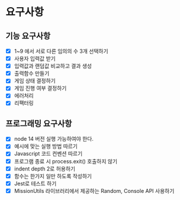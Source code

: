 # 요구사항

## 기능 요구사항

- [x] 1~9 에서 서로 다른 임의의 수 3개 선택하기
- [x] 사용자 입력값 받기
- [x] 입력값과 랜덤값 비교하고 결과 생성
- [x] 출력함수 만들기
- [x] 게임 상태 결정하기
- [x] 게임 진행 여부 결정하기
- [x] 에러처리
- [x] 리팩터링

## 프로그래밍 요구사항

- [x] node 14 버전 실행 가능하여야 한다.
- [x] 예시에 맞는 실행 방법 따르기
- [x] Javascript 코드 컨벤션 따르기
- [x] 프로그램 종료 시 process.exit() 호출하지 않기
- [x] indent depth 2로 허용하기
- [x] 함수는 한가지 일만 하도록 작성하기
- [x] Jest로 테스트 하기
- [x] MissionUtils 라이브러리에서 제공하는 Random, Console API 사용하기